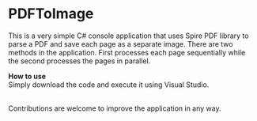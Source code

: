 # PDFToImage
This is a very simple C# console application that uses Spire PDF library to parse a PDF and save each page as a separate image.
There are two methods in the application. First processes each page sequentially while the second processes the pages in parallel. 

<b>How to use</b>
<br/>
Simply download the code and execute it using Visual Studio.

<br/>
Contributions are welcome to improve the application in any way.
